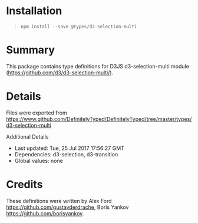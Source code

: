 # Installation
> `npm install --save @types/d3-selection-multi`

# Summary
This package contains type definitions for D3JS d3-selection-multi module (https://github.com/d3/d3-selection-multi/).

# Details
Files were exported from https://www.github.com/DefinitelyTyped/DefinitelyTyped/tree/master/types/d3-selection-multi

Additional Details
 * Last updated: Tue, 25 Jul 2017 17:56:27 GMT
 * Dependencies: d3-selection, d3-transition
 * Global values: none

# Credits
These definitions were written by Alex Ford <https://github.com/gustavderdrache>, Boris Yankov <https://github.com/borisyankov>.
